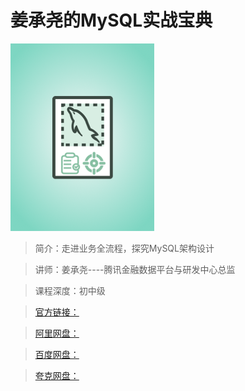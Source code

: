 # 姜承尧的MySQL实战宝典

![img](../../assets/Cgp9HWB9KsOAW0-_AAFUQKSXSnY879.png)

> 简介：走进业务全流程，探究MySQL架构设计

> 讲师：姜承尧----腾讯金融数据平台与研发中心总监

> 课程深度：初中级

> [官方链接：]()

> [阿里网盘：]()

> [百度网盘：]()

> [夸克网盘：]()
